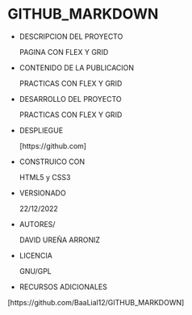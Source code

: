 # GITHUB_MARKDOWN
- DESCRIPCION DEL PROYECTO
    <p>PAGINA CON FLEX Y GRID</p>
- CONTENIDO DE LA PUBLICACION
    <p>PRACTICAS CON FLEX Y GRID</p>
- DESARROLLO DEL PROYECTO
    <p>PRACTICAS CON FLEX Y GRID</p>
- DESPLIEGUE
    <p>[https://github.com]</p>
- CONSTRUICO CON
    <p>HTML5 y CSS3</p>
- VERSIONADO
    <p>22/12/2022<p>
- AUTORES/
    <p>DAVID UREÑA ARRONIZ</p>
- LICENCIA
    <p>GNU/GPL</p>
- RECURSOS ADICIONALES
<p>[https://github.com/BaaLial12/GITHUB_MARKDOWN]</p>
